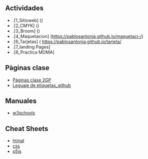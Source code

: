 ## Actividades
* .[1_Sitioweb] ()
* .[2_CMYK] ()
* .[3_Broom] ()
* .[4_Maquetacion] (https://pablosantonja.github.io/maquetaci-/)
* .[6_Tarjetas] ( https://pablosantonja.github.io/tarjeta/
* .[7_landing Pages]
* .[8_Practica MOMA]

## Pàginas clase
* [Pàginas clase 2GP](https://arquesm.github.io/2GP/)
* [Leguaje de etiquetas_github](https://github.com/adam-p/markdown-here/wiki/Markdown-Cheatsheet)

## Manuales
* [w3schools](https://www.w3schools.com/)

## Cheat Sheets
* [htmal](https://websitesetup.org/HTML5-cheat-sheet.pdf)
* [css](https://websitesetup.org/wp-content/uploads/2016/10/wsu-css-cheat-sheet.pdf)
* [p5js](https://github.com/bmoren/p5js-cheat-sheet)

